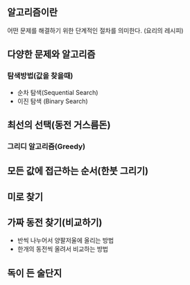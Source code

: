 
## 알고리즘이란

어떤 문제를 해결하기 위한 단계적인 절차를 의미한다. (요리의 레시피)

## 다양한 문제와 알고리즘

### 탐색방법(값을 찾을때)

* 순차 탐색(Sequential Search)
* 이진 탐색 (Binary Search)
## 최선의 선택(동전 거스름돈)

### 그리디 알고리즘(Greedy)

## 모든 값에 접근하는 순서(한붓 그리기)

## 미로 찾기 

## 가짜 동전 찾기(비교하기)
* 반씩 나누어서 양팔저울에 올리는 방법
* 한개의 동전씩 올려서 비교하는 방법

## 독이 든 술단지 
